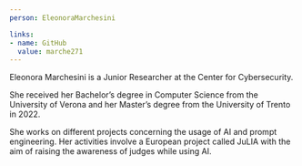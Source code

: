 ```yaml
---
person: EleonoraMarchesini

links:
- name: GitHub
  value: marche271
---
```


Eleonora Marchesini is a Junior Researcher at the Center for Cybersecurity.

She received her Bachelor’s degree in Computer Science from the University of Verona and her Master’s degree from the University of Trento in 2022.

She works on different projects concerning the usage of AI and prompt engineering. Her activities involve a European project called JuLIA with the aim of raising the awareness of judges while using AI.
